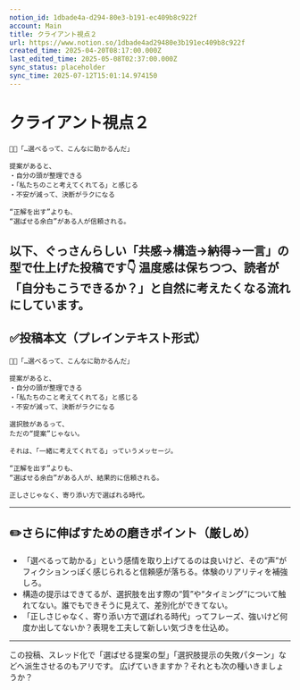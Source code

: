 ```yaml
---
notion_id: 1dbade4a-d294-80e3-b191-ec409b8c922f
account: Main
title: クライアント視点２
url: https://www.notion.so/1dbade4ad29480e3b191ec409b8c922f
created_time: 2025-04-20T08:17:00.000Z
last_edited_time: 2025-05-08T02:37:00.000Z
sync_status: placeholder
sync_time: 2025-07-12T15:01:14.974150
---
```

# クライアント視点２

```plain text
👩‍💼「…選べるって、こんなに助かるんだ」

提案があると、
・自分の頭が整理できる
・「私たちのこと考えてくれてる」と感じる
・不安が減って、決断がラクになる

“正解を出す”よりも、
“選ばせる余白”がある人が信頼される。
```
以下、ぐっさんらしい「共感→構造→納得→一言」の型で仕上げた投稿です👇
温度感は保ちつつ、読者が「自分もこうできるか？」と自然に考えたくなる流れにしています。
---
## ✅投稿本文（プレインテキスト形式）
```plain text
👩‍💼「…選べるって、こんなに助かるんだ」

提案があると、
・自分の頭が整理できる
・「私たちのこと考えてくれてる」と感じる
・不安が減って、決断がラクになる

選択肢があるって、
ただの“提案”じゃない。

それは、「一緒に考えてくれてる」っていうメッセージ。

“正解を出す”よりも、
“選ばせる余白”がある人が、結果的に信頼される。

正しさじゃなく、寄り添い方で選ばれる時代。

```
---
## ✏️さらに伸ばすための磨きポイント（厳しめ）
- 「選べるって助かる」という感情を取り上げてるのは良いけど、その“声”がフィクションっぽく感じられると信頼感が落ちる。体験のリアリティを補強しろ。
- 構造の提示はできてるが、選択肢を出す際の“質”や“タイミング”について触れてない。誰でもできそうに見えて、差別化ができてない。
- 「正しさじゃなく、寄り添い方で選ばれる時代」ってフレーズ、強いけど何度か出してないか？表現を工夫して新しい気づきを仕込め。
---
この投稿、スレッド化で「選ばせる提案の型」「選択肢提示の失敗パターン」などへ派生させるのもアリです。
広げていきますか？それとも次の種いきましょうか？